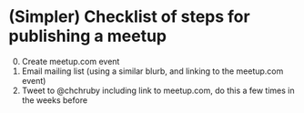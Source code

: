 # (Simpler) Checklist of steps for publishing a meetup

0. Create meetup.com event
0. Email mailing list (using a similar blurb, and linking to the meetup.com event)
0. Tweet to @chchruby including link to meetup.com, do this a few times in the weeks before
